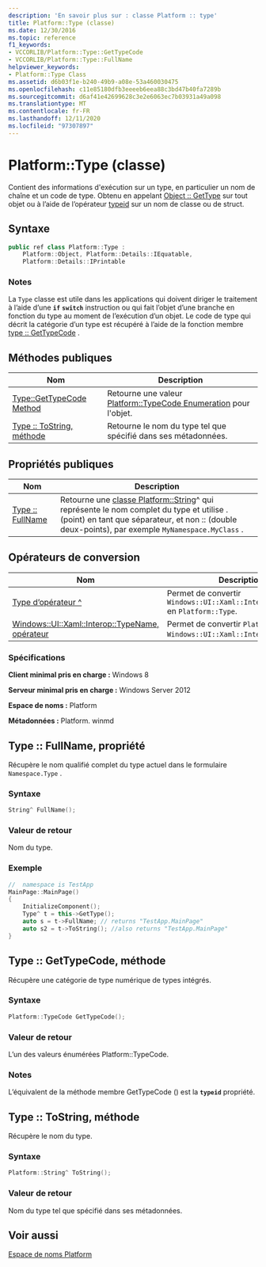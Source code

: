 ```yaml
---
description: 'En savoir plus sur : classe Platform :: type'
title: Platform::Type (classe)
ms.date: 12/30/2016
ms.topic: reference
f1_keywords:
- VCCORLIB/Platform::Type::GetTypeCode
- VCCORLIB/Platform::Type::FullName
helpviewer_keywords:
- Platform::Type Class
ms.assetid: d6b03f1e-b240-49b9-a08e-53a460030475
ms.openlocfilehash: c11e85180dfb3eeeeb6eea88c3bd47b40fa7289b
ms.sourcegitcommit: d6af41e42699628c3e2e6063ec7b03931a49a098
ms.translationtype: MT
ms.contentlocale: fr-FR
ms.lasthandoff: 12/11/2020
ms.locfileid: "97307897"
---
```

# <a name="platformtype-class"></a>Platform::Type (classe)

Contient des informations d'exécution sur un type, en particulier un nom de chaîne et un code de type. Obtenu en appelant [Object :: GetType](../cppcx/platform-object-class.md#gettype) sur tout objet ou à l’aide de l’opérateur [typeid](../extensions/typeid-cpp-component-extensions.md) sur un nom de classe ou de struct.

## <a name="syntax"></a>Syntaxe

```cpp
public ref class Platform::Type :
    Platform::Object, Platform::Details::IEquatable,
    Platform::Details::IPrintable
```

### <a name="remarks"></a>Notes

La `Type` classe est utile dans les applications qui doivent diriger le traitement à l’aide d’une **`if`** **`switch`** instruction ou qui fait l’objet d’une branche en fonction du type au moment de l’exécution d’un objet. Le code de type qui décrit la catégorie d’un type est récupéré à l’aide de la fonction membre [type :: GetTypeCode](#gettypecode) .

## <a name="public-methods"></a>Méthodes publiques

| Nom | Description |
|--|--|
| [Type::GetTypeCode Method](#gettypecode) | Retourne une valeur [Platform::TypeCode Enumeration](../cppcx/platform-typecode-enumeration.md) pour l'objet. |
| [Type :: ToString, méthode](#tostring) | Retourne le nom du type tel que spécifié dans ses métadonnées. |

## <a name="public-properties"></a>Propriétés publiques

| Nom | Description |
|--|--|
| [Type :: FullName](#fullname) | Retourne une [classe Platform::String](../cppcx/platform-string-class.md)^ qui représente le nom complet du type et utilise . (point) en tant que séparateur, et non :: (double deux-points), par exemple `MyNamespace.MyClass` . |

## <a name="conversion-operators"></a>Opérateurs de conversion

| Nom | Description |
|--|--|
| [Type d’opérateur ^](../cppcx/operator-type-hat.md) | Permet de convertir `Windows::UI::Xaml::Interop::TypeName` en `Platform::Type`. |
| [Windows::UI::Xaml::Interop::TypeName, opérateur](../cppcx/operator-windows-ui-xaml-interop-typename.md) | Permet de convertir `Platform::Type` en `Windows::UI::Xaml::Interop::TypeName`. |

### <a name="requirements"></a>Spécifications

**Client minimal pris en charge :** Windows 8

**Serveur minimal pris en charge :** Windows Server 2012

**Espace de noms :** Platform

**Métadonnées :** Platform. winmd

## <a name="typefullname-property"></a><a name="fullname"></a> Type :: FullName, propriété

Récupère le nom qualifié complet du type actuel dans le formulaire `Namespace.Type` .

### <a name="syntax"></a>Syntaxe

```cpp
String^ FullName();
```

### <a name="return-value"></a>Valeur de retour

Nom du type.

### <a name="example"></a>Exemple

```cpp
//  namespace is TestApp
MainPage::MainPage()
{
    InitializeComponent();
    Type^ t = this->GetType();
    auto s = t->FullName; // returns "TestApp.MainPage"
    auto s2 = t->ToString(); //also returns "TestApp.MainPage"
}
```

## <a name="typegettypecode-method"></a><a name="gettypecode"></a> Type :: GetTypeCode, méthode

Récupère une catégorie de type numérique de types intégrés.

### <a name="syntax"></a>Syntaxe

```cpp
Platform::TypeCode GetTypeCode();
```

### <a name="return-value"></a>Valeur de retour

L’un des valeurs énumérées Platform::TypeCode.

### <a name="remarks"></a>Notes

L’équivalent de la méthode membre GetTypeCode () est la **`typeid`** propriété.

## <a name="typetostring-method"></a><a name="tostring"></a> Type :: ToString, méthode

Récupère le nom du type.

### <a name="syntax"></a>Syntaxe

```cpp
Platform::String^ ToString();
```

### <a name="return-value"></a>Valeur de retour

Nom du type tel que spécifié dans ses métadonnées.

## <a name="see-also"></a>Voir aussi

[Espace de noms Platform](../cppcx/platform-namespace-c-cx.md)
